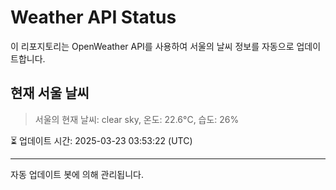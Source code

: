
# Weather API Status

이 리포지토리는 OpenWeather API를 사용하여 서울의 날씨 정보를 자동으로 업데이트합니다.

## 현재 서울 날씨
> 서울의 현재 날씨: clear sky, 온도: 22.6°C, 습도: 26%

⏳ 업데이트 시간: 2025-03-23 03:53:22 (UTC)

---
자동 업데이트 봇에 의해 관리됩니다.
